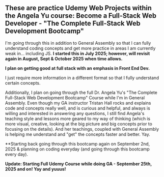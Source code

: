 ## **These are practice Udemy Web Projects within the Angela Yu course: Become a Full-Stack Web Developer - "The Complete Full-Stack Web Development Bootcamp"**  

I'm going through this in addition to General Assembly 
so that I can fully understand coding concepts and get more practice in areas I am currently weak in... including JS. **I started this in July 2025; however, will revisit again in August, Sept & October 2025 when time allows.**

**I plan on getting good at full stack with an emphasis in Front End Dev.**

I just require more information in a different format so that I fully understand certain concepts. 

Additionally, I plan on going through the full Dr. Angela Yu's "The Complete Full-Stack Web Development Bootcamp" Course while I'm in General Assembly. Even though my GA instructor Tristan Hall rocks and explains code and concepts really well, and is curious and helpful, and always is willing and interested in answering any questions, 
I still find Angela's teaching style and lessons more geared to my way of thinking (which is more visual,
creative, looking at the big picture and big concepts prior to focusing on the details). And her teachings,
coupled with General Assembly is helping me understand and "get" the concepts faster and better. Yay.

**Starting back going through this bootcamp again on September 2nd, 2025 & planning on coding everyday (and going through this bootcamp every day).

**Update: Starting Full Udemy Course while doing GA - September 25th, 2025 and on! Yay and yuuus!**




